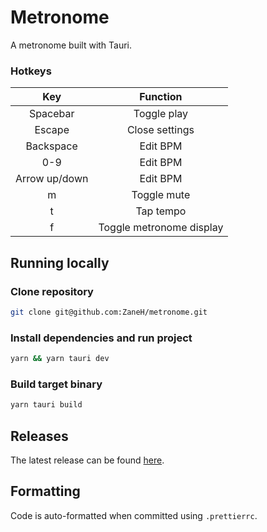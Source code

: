 # Metronome

A metronome built with Tauri.

### Hotkeys

|    **Key**    |       **Function**       |
| :-----------: | :----------------------: |
|   Spacebar    |       Toggle play        |
|    Escape     |      Close settings      |
|   Backspace   |         Edit BPM         |
|      0-9      |         Edit BPM         |
| Arrow up/down |         Edit BPM         |
|       m       |       Toggle mute        |
|       t       |        Tap tempo         |
|       f       | Toggle metronome display |

## Running locally

### Clone repository

```bash
git clone git@github.com:ZaneH/metronome.git
```

### Install dependencies and run project

```bash
yarn && yarn tauri dev
```

### Build target binary

```bash
yarn tauri build
```

## Releases

The latest release can be found [here](https://github.com/ZaneH/metronome/releases).

## Formatting

Code is auto-formatted when committed using `.prettierrc`.
